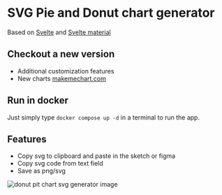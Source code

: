 # SVG Pie and Donut chart generator

Based on [Svelte](https://github.com/sveltejs/svelte) and [Svelte material](https://github.com/hperrin/svelte-material-ui)

## Checkout a new version
- Additional customization features
- New charts
[makemechart.com](https://makemechart.com/chart/doughnut?old=github)


## Run in docker
Just simply type `docker compose up -d` in a terminal to run the app.

## Features
- Copy svg to clipboard and paste in the sketch or figma
- Copy svg code from text field
- Save as png/svg


![donut pit chart svg generator image](./public/img/workpreview.gif "Donut pit chart svg generator`")